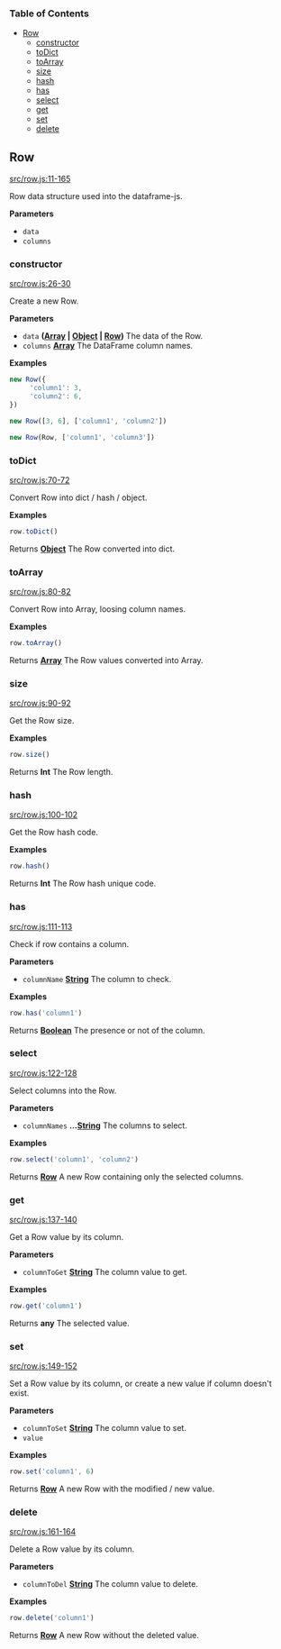 <!-- Generated by documentation.js. Update this documentation by updating the source code. -->

### Table of Contents

-   [Row](#row)
    -   [constructor](#constructor)
    -   [toDict](#todict)
    -   [toArray](#toarray)
    -   [size](#size)
    -   [hash](#hash)
    -   [has](#has)
    -   [select](#select)
    -   [get](#get)
    -   [set](#set)
    -   [delete](#delete)

## Row

[src/row.js:11-165](https://github.com/Gmousse/dataframe-js/blob/f11cceeed6b5204d14591bda54d5889ce593cc71/src/row.js#L11-L165 "Source code on GitHub")

Row data structure used into the dataframe-js.

**Parameters**

-   `data`  
-   `columns`  

### constructor

[src/row.js:26-30](https://github.com/Gmousse/dataframe-js/blob/f11cceeed6b5204d14591bda54d5889ce593cc71/src/row.js#L26-L30 "Source code on GitHub")

Create a new Row.

**Parameters**

-   `data` **([Array](https://developer.mozilla.org/en-US/docs/Web/JavaScript/Reference/Global_Objects/Array) \| [Object](https://developer.mozilla.org/en-US/docs/Web/JavaScript/Reference/Global_Objects/Object) \| [Row](#row))** The data of the Row.
-   `columns` **[Array](https://developer.mozilla.org/en-US/docs/Web/JavaScript/Reference/Global_Objects/Array)** The DataFrame column names.

**Examples**

```javascript
new Row({
     'column1': 3,
     'column2': 6,
})

new Row([3, 6], ['column1', 'column2'])

new Row(Row, ['column1', 'column3'])
```

### toDict

[src/row.js:70-72](https://github.com/Gmousse/dataframe-js/blob/f11cceeed6b5204d14591bda54d5889ce593cc71/src/row.js#L70-L72 "Source code on GitHub")

Convert Row into dict / hash / object.

**Examples**

```javascript
row.toDict()
```

Returns **[Object](https://developer.mozilla.org/en-US/docs/Web/JavaScript/Reference/Global_Objects/Object)** The Row converted into dict.

### toArray

[src/row.js:80-82](https://github.com/Gmousse/dataframe-js/blob/f11cceeed6b5204d14591bda54d5889ce593cc71/src/row.js#L80-L82 "Source code on GitHub")

Convert Row into Array, loosing column names.

**Examples**

```javascript
row.toArray()
```

Returns **[Array](https://developer.mozilla.org/en-US/docs/Web/JavaScript/Reference/Global_Objects/Array)** The Row values converted into Array.

### size

[src/row.js:90-92](https://github.com/Gmousse/dataframe-js/blob/f11cceeed6b5204d14591bda54d5889ce593cc71/src/row.js#L90-L92 "Source code on GitHub")

Get the Row size.

**Examples**

```javascript
row.size()
```

Returns **Int** The Row length.

### hash

[src/row.js:100-102](https://github.com/Gmousse/dataframe-js/blob/f11cceeed6b5204d14591bda54d5889ce593cc71/src/row.js#L100-L102 "Source code on GitHub")

Get the Row hash code.

**Examples**

```javascript
row.hash()
```

Returns **Int** The Row hash unique code.

### has

[src/row.js:111-113](https://github.com/Gmousse/dataframe-js/blob/f11cceeed6b5204d14591bda54d5889ce593cc71/src/row.js#L111-L113 "Source code on GitHub")

Check if row contains a column.

**Parameters**

-   `columnName` **[String](https://developer.mozilla.org/en-US/docs/Web/JavaScript/Reference/Global_Objects/String)** The column to check.

**Examples**

```javascript
row.has('column1')
```

Returns **[Boolean](https://developer.mozilla.org/en-US/docs/Web/JavaScript/Reference/Global_Objects/Boolean)** The presence or not of the column.

### select

[src/row.js:122-128](https://github.com/Gmousse/dataframe-js/blob/f11cceeed6b5204d14591bda54d5889ce593cc71/src/row.js#L122-L128 "Source code on GitHub")

Select columns into the Row.

**Parameters**

-   `columnNames` **...[String](https://developer.mozilla.org/en-US/docs/Web/JavaScript/Reference/Global_Objects/String)** The columns to select.

**Examples**

```javascript
row.select('column1', 'column2')
```

Returns **[Row](#row)** A new Row containing only the selected columns.

### get

[src/row.js:137-140](https://github.com/Gmousse/dataframe-js/blob/f11cceeed6b5204d14591bda54d5889ce593cc71/src/row.js#L137-L140 "Source code on GitHub")

Get a Row value by its column.

**Parameters**

-   `columnToGet` **[String](https://developer.mozilla.org/en-US/docs/Web/JavaScript/Reference/Global_Objects/String)** The column value to get.

**Examples**

```javascript
row.get('column1')
```

Returns **any** The selected value.

### set

[src/row.js:149-152](https://github.com/Gmousse/dataframe-js/blob/f11cceeed6b5204d14591bda54d5889ce593cc71/src/row.js#L149-L152 "Source code on GitHub")

Set a Row value by its column, or create a new value if column doesn't exist.

**Parameters**

-   `columnToSet` **[String](https://developer.mozilla.org/en-US/docs/Web/JavaScript/Reference/Global_Objects/String)** The column value to set.
-   `value`  

**Examples**

```javascript
row.set('column1', 6)
```

Returns **[Row](#row)** A new Row with the modified / new value.

### delete

[src/row.js:161-164](https://github.com/Gmousse/dataframe-js/blob/f11cceeed6b5204d14591bda54d5889ce593cc71/src/row.js#L161-L164 "Source code on GitHub")

Delete a Row value by its column.

**Parameters**

-   `columnToDel` **[String](https://developer.mozilla.org/en-US/docs/Web/JavaScript/Reference/Global_Objects/String)** The column value to delete.

**Examples**

```javascript
row.delete('column1')
```

Returns **[Row](#row)** A new Row without the deleted value.
